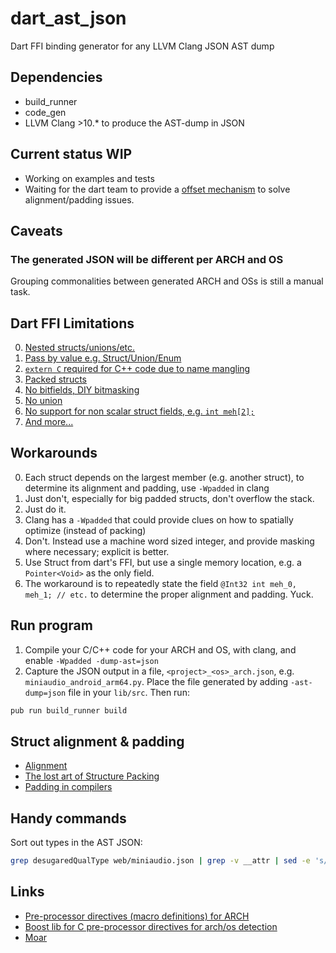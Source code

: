 # dart_ast_json
Dart FFI binding generator for any LLVM Clang JSON AST dump

## Dependencies
* build_runner
* code_gen
* LLVM Clang >10.* to produce the AST-dump in JSON

## Current status WIP
* Working on examples and tests
* Waiting for the dart team to provide a [offset mechanism](https://github.com/dart-lang/sdk/issues/35763) to solve alignment/padding issues.

## Caveats
### The generated JSON will be different per ARCH and OS
Grouping commonalities between generated ARCH and OSs is still a manual task.

## Dart FFI Limitations
0. [Nested structs/unions/etc.](https://github.com/dart-lang/sdk/issues/37271#issuecomment-502946889) 
1. [Pass by value e.g. Struct/Union/Enum](https://github.com/dart-lang/sdk/issues/36730)
2. [`extern C` required for C++ code due to name mangling](https://flutter.dev/docs/development/platform-integration/c-interop#step-2-add-cc-sources)
3. [Packed structs](https://github.com/dart-lang/sdk/issues/38158)
4. [No bitfields, DIY bitmasking](https://github.com/dart-lang/sdk/issues/38954)
5. [No union](https://github.com/dart-lang/sdk/issues/38491)
6. [No support for non scalar struct fields, e.g. `int meh[2];`](https://github.com/timsneath/dart_console/blob/28f333aff8f508d10c0bf8431b54bbb813584cbd/lib/src/ffi/unix/termios.dart#L87-L127)
7. [And more...](https://github.com/dart-lang/sdk/projects/13#card-16916690)

## Workarounds
0. Each struct depends on the largest member (e.g. another struct), to determine its alignment and padding, use `-Wpadded` in clang
1. Just don't, especially for big padded structs, don't overflow the stack.
2. Just do it.
3. Clang has a `-Wpadded` that could provide clues on how to spatially optimize (instead of packing)
4. Don't. Instead use a machine word sized integer, and provide masking where necessary; explicit is better.
5. Use Struct from dart's FFI, but use a single memory location, e.g. a `Pointer<Void>` as the only field.
6. The workaround is to repeatedly state the field `@Int32 int meh_0, meh_1; // etc.` to determine the proper alignment and padding. Yuck. 

## Run program

1. Compile your C/C++ code for your ARCH and OS, with clang, and enable `-Wpadded -dump-ast=json`
2. Capture the JSON output in a file, `<project>_<os>_arch.json`, e.g. `miniaudio_android_arm64.py`.
Place the file generated by adding `-ast-dump=json` file in your `lib/src`.
Then run:

```bash
pub run build_runner build
```

## Struct alignment & padding

* [Alignment](https://github.com/dart-lang/sdk/blob/master/pkg/vm/lib/transformations/ffi.dart)
* [The lost art of Structure Packing](http://www.catb.org/esr/structure-packing/)
* [Padding in compilers](https://metricpanda.com/rival-fortress-update-35-avoiding-automatic-structure-padding-in-c/)

## Handy commands

Sort out types in the AST JSON:
```bash
grep desugaredQualType web/miniaudio.json | grep -v __attr | sed -e 's/^[ \t]*//' | sort | uniq | less
```

## Links
* [Pre-processor directives (macro definitions) for ARCH](https://sourceforge.net/p/predef/wiki/Architectures/)
* [Boost lib for C pre-processor directives for arch/os detection](https://www.boost.org/doc/libs/1_72_0/doc/html/predef.html)
* [Moar](https://stackoverflow.com/questions/142508/how-do-i-check-os-with-a-preprocessor-directive)

